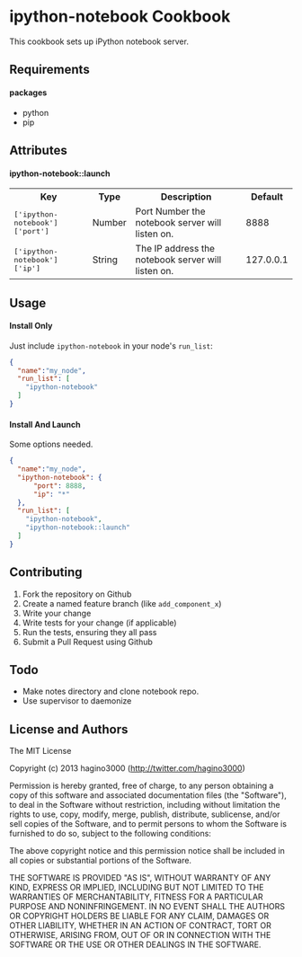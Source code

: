 ipython-notebook Cookbook
=========================
This cookbook sets up iPython notebook server.


Requirements
------------

#### packages

- python
- pip

Attributes
----------

#### ipython-notebook::launch
<table>
  <tr>
    <th>Key</th>
    <th>Type</th>
    <th>Description</th>
    <th>Default</th>
  </tr>
  <tr>
    <td><tt>['ipython-notebook']['port']</tt></td>
    <td>Number</td>
    <td>Port Number the notebook server will listen on.</td>
    <td>8888</td>
  </tr>
  <tr>
    <td><tt>['ipython-notebook']['ip']</tt></td>
    <td>String</td>
    <td>The IP address the notebook server will listen on.</td>
    <td>127.0.0.1</td>
  </tr>
</table>

Usage
-----
#### Install Only

Just include `ipython-notebook` in your node's `run_list`:

```json
{
  "name":"my_node",
  "run_list": [
    "ipython-notebook"
  ]
}
```

#### Install And Launch

Some options needed.

```json
{
  "name":"my_node",
  "ipython-notebook": {
      "port": 8888,
      "ip": "*"
  },
  "run_list": [
    "ipython-notebook",
    "ipython-notebook::launch"
  ]
}
```

Contributing
------------

1. Fork the repository on Github
2. Create a named feature branch (like `add_component_x`)
3. Write your change
4. Write tests for your change (if applicable)
5. Run the tests, ensuring they all pass
6. Submit a Pull Request using Github

Todo
----

- Make notes directory and clone notebook repo.
- Use supervisor to daemonize

License and Authors
-------------------

The MIT License

Copyright (c) 2013 hagino3000 (http://twitter.com/hagino3000)

Permission is hereby granted, free of charge, to any person obtaining a copy of this software and associated documentation files (the "Software"), to deal in the Software without restriction, including without limitation the rights to use, copy, modify, merge, publish, distribute, sublicense, and/or sell copies of the Software, and to permit persons to whom the Software is furnished to do so, subject to the following conditions:

The above copyright notice and this permission notice shall be included in all copies or substantial portions of the Software.

THE SOFTWARE IS PROVIDED "AS IS", WITHOUT WARRANTY OF ANY KIND, EXPRESS OR IMPLIED, INCLUDING BUT NOT LIMITED TO THE WARRANTIES OF MERCHANTABILITY, FITNESS FOR A PARTICULAR PURPOSE AND NONINFRINGEMENT. IN NO EVENT SHALL THE AUTHORS OR COPYRIGHT HOLDERS BE LIABLE FOR ANY CLAIM, DAMAGES OR OTHER LIABILITY, WHETHER IN AN ACTION OF CONTRACT, TORT OR OTHERWISE, ARISING FROM, OUT OF OR IN CONNECTION WITH THE SOFTWARE OR THE USE OR OTHER DEALINGS IN THE SOFTWARE.

